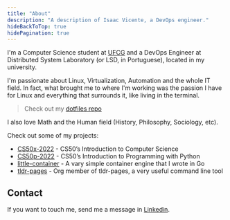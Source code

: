 ```yaml
---
title: "About"
description: "A description of Isaac Vicente, a DevOps engineer."
hideBackToTop: true
hidePagination: true
---
```


I'm a Computer Science student at [UFCG](https://www.computacao.ufcg.edu.br/)
and a DevOps Engineer at Distributed System Laboratory (or LSD, in Portuguese),
located in my university.

I'm passionate about Linux, Virtualization, Automation and the whole IT field.
In fact, what brought me to where I'm working was the passion I have for Linux and
everything that surrounds it, like living in the terminal.

> Check out my [dotfiles repo](https://github.com/isaacvicente/dotfiles)

I also love Math and the Human field (History, Philosophy, Sociology, etc).

Check out some of my projects:

* [CS50x-2022](https://github.com/isaacvicente/CS50x-2022) - CS50’s
Introduction to Computer Science
* [CS50p-2022](https://github.com/isaacvicente/CS50p-2022) - CS50’s
Introduction to Programming with Python
* [little-container](https://github.com/isaacvicente/little-container) - A vary
simple container engine that I wrote in Go
* [tldr-pages](https://github.com/tldr-pages/tldr) - Org member of tldr-pages,
a very useful command line tool

## Contact

If you want to touch me, send me a message in [Linkedin](https://www.linkedin.com/in/isaac-vicente/).
